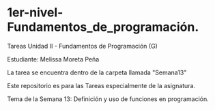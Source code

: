 # 1er-nivel-Fundamentos_de_programación.
Tareas Unidad II - Fundamentos de Programación (G)

Estudiante: Melissa Moreta Peña

La tarea se encuentra dentro de la carpeta llamada "Semana13"

Este repositorio es para las Tareas especialmente de la asignatura. 

Tema de la Semana 13: 
Definición y uso de funciones en programación.
